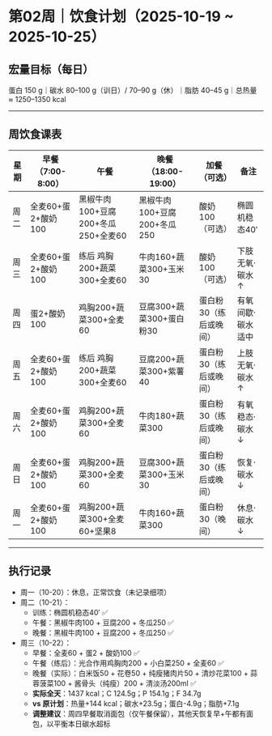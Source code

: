 # 第02周｜饮食计划（2025-10-19 ~ 2025-10-25）

## 宏量目标（每日）
蛋白 150 g｜碳水 80–100 g（训日）/ 70–90 g（休）｜脂肪 40–45 g｜总热量 ≈ 1250–1350 kcal

---

## 周饮食课表

| 星期 | 早餐（7:00-8:00） | 午餐 | 晚餐（18:00-19:00） | 加餐（可选） | 备注 |
|------|------------------|------|-------------------|-------------|------|
| 周二 | 全麦60+蛋2+酸奶100 | 黑椒牛肉100+豆腐200+冬瓜250+全麦60 | 黑椒牛肉100+豆腐200+冬瓜250 | 酸奶100（可选） | 椭圆机稳态40′ |
| 周三 | 全麦60+蛋2+酸奶100 | 练后 鸡胸200+蔬菜300+全麦60 | 牛肉160+蔬菜300+玉米30 | 酸奶100（可选） | 下肢无氧·碳水↑ |
| 周四 | 蛋2+酸奶100 | 鸡胸200+蔬菜300+全麦60 | 豆腐300+蔬菜300+蛋白粉30 | 蛋白粉30（练后或晚间） | 有氧间歇·碳水适中 |
| 周五 | 全麦60+蛋2+酸奶100 | 练后 鸡胸200+蔬菜300+全麦60 | 豆腐200+蔬菜300+紫薯40 | 蛋白粉30（练后或晚间） | 上肢无氧·碳水↑ |
| 周六 | 全麦60+蛋2+酸奶100 | 鸡胸200+蔬菜300+全麦60 | 牛肉180+蔬菜300 | 蛋白粉30（练后或晚间） | 有氧稳态·碳水↓ |
| 周日 | 全麦60+蛋2+酸奶100 | 鸡胸200+蔬菜300+全麦60 | 豆腐300+蔬菜300+玉米30 | 蛋白粉30（练后或晚间） | 恢复·碳水↓ |
| 周一 | 全麦60+蛋2+酸奶100 | 鸡胸200+蔬菜300+全麦60+坚果8 | 牛肉160+蔬菜300 | 蛋白粉30（晚间） | 休息·碳水↓ |


---

## 执行记录

- 周一（10-20）：休息，正常饮食（未记录细项）
- 周二（10-21）：
  - 训练：椭圆机稳态40′ ✅
  - 午餐：黑椒牛肉100 + 豆腐200 + 冬瓜250 ✅
  - 晚餐：黑椒牛肉100 + 豆腐200 + 冬瓜250 ✅
- 周三（10-22）：
  - 早餐：全麦60 + 蛋2 + 酸奶100 ✅
  - 午餐（练后）：光合作用鸡胸肉200 + 小白菜250 + 全麦60 ✅
  - 晚餐（实际）：白米饭50 + 花卷50 + 纯瘦猪肉片50 + 清炒花菜100 + 蒜蓉菠菜100 + 酱骨头（纯瘦）200 + 清淡汤200ml ✅
  - **实际全天**：1437 kcal；C 124.5g；P 154.1g；F 34.7g
  - **vs 原计划**：热量+144 kcal；碳水+23.5g；蛋白-4.9g；脂肪+7.1g
  - **调整建议**：周四早餐取消面包（仅午餐保留），其他天恢复早+午都有面包，以平衡本日碳水超标


